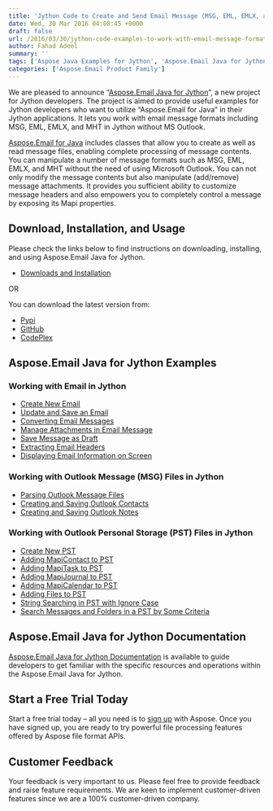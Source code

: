 ```yaml
---
title: 'Jython Code to Create and Send Email Message (MSG, EML, EMLX, and MHT)'
date: Wed, 30 Mar 2016 04:08:45 +0000
draft: false
url: /2016/03/30/jython-code-examples-to-work-with-email-message-format-msg-eml-emlx-and-mht/
author: Fahad Adeel
summary: ''
tags: ['Aspose Java Examples for Jython', 'Aspose.Email Java for Jython', 'Email library for Jython', 'Jython Code to Create and Send Outlook Emails', 'Outlook']
categories: ['Aspose.Email Product Family']
---
```


We are pleased to announce “[Aspose.Email Java for Jython][1]”, a new project for Jython developers. The project is aimed to provide useful examples for Jython developers who want to utilize “Aspose.Email for Java” in their Jython applications. It lets you work with email message formats including MSG, EML, EMLX, and MHT in Jython without MS Outlook.

[Aspose.Email for Java][2] includes classes that allow you to create as well as read message files, enabling complete processing of message contents. You can manipulate a number of message formats such as MSG, EML, EMLX, and MHT without the need of using Microsoft Outlook. You can not only modify the message contents but also manipulate (add/remove) message attachments. It provides you sufficient ability to customize message headers and also empowers you to completely control a message by exposing its Mapi properties.

## Download, Installation, and Usage

Please check the links below to find instructions on downloading, installing, and using Aspose.Email Java for Jython.

*   [Downloads and Installation][3]

OR

You can download the latest version from:

*   [Pypi][4]
*   [GitHub][5]
*   [CodePlex][6]

## Aspose.Email Java for Jython Examples

### Working with Email in Jython

*   [Create New Email][7]
*   [Update and Save an Email][8]
*   [Converting Email Messages][9]
*   [Manage Attachments in Email Message][10]
*   [Save Message as Draft][11]
*   [Extracting Email Headers][12]
*   [Displaying Email Information on Screen][13]

### Working with Outlook Message (MSG) Files in Jython

*   [Parsing Outlook Message Files][14]
*   [Creating and Saving Outlook Contacts][15]
*   [Creating and Saving Outlook Notes][16]

### Working with Outlook Personal Storage (PST) Files in Jython

*   [Create New PST][17]
*   [Adding MapiContact to PST][18]
*   [Adding MapiTask to PST][19]
*   [Adding MapiJournal to PST][20]
*   [Adding MapiCalendar to PST][21]
*   [Adding Files to PST][22]
*   [String Searching in PST with Ignore Case][23]
*   [Search Messages and Folders in a PST by Some Criteria][24]

## Aspose.Email Java for Jython Documentation

[Aspose.Email Java for Jython Documentation][25] is available to guide developers to get familiar with the specific resources and operations within the Aspose.Email Java for Jython.

## Start a Free Trial Today

Start a free trial today – all you need is to [sign up][26] with Aspose. Once you have signed up, you are ready to try powerful file processing features offered by Aspose file format APIs.

## Customer Feedback

Your feedback is very important to us. Please feel free to provide feedback and raise feature requirements. We are keen to implement customer-driven features since we are a 100% customer-driven company.




[1]: http://docs.aspose.com/display/emailjava/Aspose.Email+Java+for+Jython
[2]: https://products.aspose.com/email/java
[3]: http://docs.aspose.com/display/emailjava/Aspose.Email+Java+for+Jython
[4]: https://pypi.python.org/pypi/aspose-email-java-for-jython/v1.0
[5]: https://github.com/asposeemail/Aspose_Email_Java/releases/tag/Aspose.Email_Java_for_Jython-v1.0
[6]: https://docs.aspose.com/
[7]: http://docs.aspose.com/display/emailjava/Create+New+Email+in+Jython
[8]: http://docs.aspose.com/display/emailjava/Update+and+Save+an+Email+in+Jython
[9]: http://docs.aspose.com/display/emailjava/Converting+Email+Messages+in+Jython
[10]: http://docs.aspose.com/display/emailjava/Manage+Attachments+in+Email+Message+in+Jython
[11]: http://docs.aspose.com/display/emailjava/Save+Message+as+Draft+in+Jython
[12]: http://docs.aspose.com/display/emailjava/Extracting+Email+Headers+in+Jython
[13]: http://docs.aspose.com/display/emailjava/Displaying+Email+Information+on+Screen+in+Jython
[14]: http://docs.aspose.com/display/emailjava/Parsing+Outlook+Message+Files+in+Jython
[15]: http://docs.aspose.com/display/emailjava/Creating+and+Saving+Outlook+Contacts+in+Jython
[16]: http://docs.aspose.com/display/emailjava/Creating+and+Saving+Outlook+Notes+in+Jython
[17]: http://docs.aspose.com/display/emailjava/Create+New+PST+in+Jython
[18]: http://docs.aspose.com/display/emailjava/Adding+MapiContact+to+PST+in+Jython
[19]: http://docs.aspose.com/display/emailjava/Adding+MapiTask+to+PST+in+Jython
[20]: http://docs.aspose.com/display/emailjava/Adding+MapiJournal+to+PST+in+Jython
[21]: http://docs.aspose.com/display/emailjava/Adding+MapiCalendar+to+PST+in+Jython
[22]: http://docs.aspose.com/display/emailjava/Adding+Files+to+PST+in+Jython
[23]: http://docs.aspose.com/display/emailjava/String+Searching+in+PST+with+Ignore+Case+in+Jython
[24]: http://docs.aspose.com/display/emailjava/Search+Messages+and+Folders+in+a+PST+by+Some+Criteria+in+Jython
[25]: http://docs.aspose.com/display/emailjava/Aspose.Email+Java+for+Jython
[26]: http://www.aspose.com/




